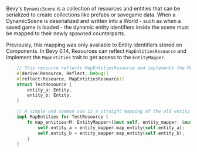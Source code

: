 Bevy's `DynamicScene` is a collection of resources and entities that can be serialized to create collections like prefabs or savegame data. When a DynamicScene is deserialized and written into a World - such as when a saved game is loaded - the dynamic entity identifiers inside the scene must be mapped to their newly spawned counterparts.

Previously, this mapping was only available to Entity identifiers stored on Components. In Bevy 0.14, Resources can reflect `MapEntitiesResource` and implement the `MapEntities` trait to get access to the `EntityMapper`.

```rust
    // This resource reflects MapEntitiesResource and implements the MapEntities trait.
    #[derive(Resource, Reflect, Debug)]
    #[reflect(Resource, MapEntitiesResource)]
    struct TestResource {
        entity_a: Entity,
        entity_b: Entity,
    }

    // A simple and common use is a straight mapping of the old entity to the new.
    impl MapEntities for TestResource {
        fn map_entities<M: EntityMapper>(&mut self, entity_mapper: &mut M) {
            self.entity_a = entity_mapper.map_entity(self.entity_a);
            self.entity_b = entity_mapper.map_entity(self.entity_b);
        }
    }
```
